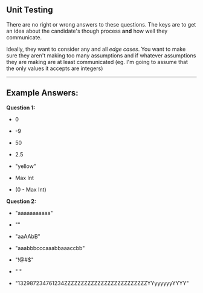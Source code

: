 ## Unit Testing

There are no right or wrong answers to these questions. The keys are to get an idea about the candidate's though process **and** how well they communicate. 

Ideally, they want to consider any and all *edge cases*. You want to make sure they aren't making too many assumptions and if whatever assumptions they are making are at least communicated (eg. I'm going to assume that the only values it accepts are integers)

---

## Example Answers:

**Question 1:**

- 0

- -9

- 50

- 2.5

- "yellow"

- Max Int

- (0 - Max Int)

**Question 2:**

- "aaaaaaaaaaa"

- ""

- "aaAAbB"

- "aaabbbcccaaabbaaaccbb"

- "!@#$"

- "    "

- "132987234761234ZZZZZZZZZZZZZZZZZZZZZZZZZYYyyyyyyYYYY"
